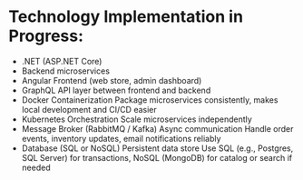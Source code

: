 # Technology Implementation in Progress:
- .NET (ASP.NET Core)
- Backend microservices	
- Angular	Frontend (web store, admin dashboard)
- GraphQL	API layer between frontend and backend	
- Docker	Containerization	Package microservices consistently, makes local development and CI/CD easier
- Kubernetes	Orchestration	Scale microservices independently 
- Message Broker (RabbitMQ / Kafka)	Async communication	Handle order events, inventory updates, email notifications reliably
- Database (SQL or NoSQL)	Persistent data store	Use SQL (e.g., Postgres, SQL Server) for transactions, NoSQL (MongoDB) for catalog or search if needed